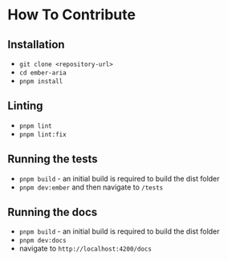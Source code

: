 # How To Contribute

## Installation

- `git clone <repository-url>`
- `cd ember-aria`
- `pnpm install`

## Linting

- `pnpm lint`
- `pnpm lint:fix`

## Running the tests

- `pnpm build` - an initial build is required to build the dist folder
- `pnpm dev:ember` and then navigate to `/tests`

## Running the docs

- `pnpm build` - an initial build is required to build the dist folder
- `pnpm dev:docs`
- navigate to `http://localhost:4200/docs`
